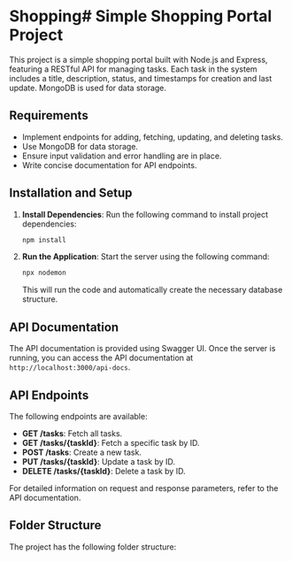 # Shopping# Simple Shopping Portal Project

This project is a simple shopping portal built with Node.js and Express, featuring a RESTful API for managing tasks. Each task in the system includes a title, description, status, and timestamps for creation and last update. MongoDB is used for data storage.

## Requirements

- Implement endpoints for adding, fetching, updating, and deleting tasks.
- Use MongoDB for data storage.
- Ensure input validation and error handling are in place.
- Write concise documentation for API endpoints.

## Installation and Setup

1. **Install Dependencies**: Run the following command to install project dependencies:

    ```bash
    npm install
    ```

2. **Run the Application**: Start the server using the following command:

    ```bash
    npx nodemon
    ```

    This will run the code and automatically create the necessary database structure.

## API Documentation

The API documentation is provided using Swagger UI. Once the server is running, you can access the API documentation at `http://localhost:3000/api-docs`.

## API Endpoints

The following endpoints are available:

- **GET /tasks**: Fetch all tasks.
- **GET /tasks/{taskId}**: Fetch a specific task by ID.
- **POST /tasks**: Create a new task.
- **PUT /tasks/{taskId}**: Update a task by ID.
- **DELETE /tasks/{taskId}**: Delete a task by ID.

For detailed information on request and response parameters, refer to the API documentation.

## Folder Structure

The project has the following folder structure:

